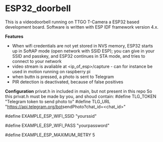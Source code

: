# ESP32_doorbell

This is a videodoorbell running on TTGO T-Camera a ESP32 based development board.
Software is written with ESP IDF framework version 4.x.

**Features**
* When wifi credentials are not yet stored in NVS memory, ESP32 starts up in SoftAP mode (open network with SSID ESP); you can give in your SSID and passkey, and ESP32 continues in STA mode, and tries to connect to your network
* video stream is avaliable at <ip_of_esp>/capture - can for instance be used in motion running on raspberry pi
* when buttn is pressed, a photo is sent to Telegram
* PIR detection is deactivated, because of false positives

**Configuration**
privat.h in included in main, but not present in this repo
So this privat.h must be made by you, and shoud contain:
#define TLG_TOKEN "Telegram token to send photo to"
#define TLG_URL "https://api.telegram.org/bot<secretpart>sendPhoto?chat_id=<chat_id>"

#define EXAMPLE_ESP_WIFI_SSID      "yourssid"

#define EXAMPLE_ESP_WIFI_PASS      "yourpassword"

#define EXAMPLE_ESP_MAXIMUM_RETRY  5

